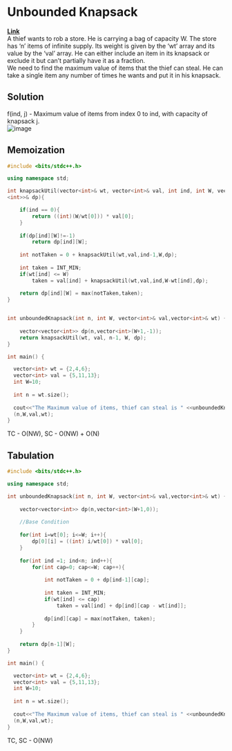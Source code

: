 # Unbounded Knapsack  
**[Link](https://takeuforward.org/data-structure/unbounded-knapsack-dp-23/)**  
A thief wants to rob a store. He is carrying a bag of capacity W. The store has ‘n’ items of infinite supply.
Its weight is given by the ‘wt’ array and its value by the ‘val’ array. He can either include an item in its knapsack or
exclude it but can’t partially have it as a fraction.  
We need to find the maximum value of items that the thief can steal. He can take a single item any number of times he wants and put it in his knapsack.  

## Solution  
f(ind, j) - Maximum value of items from index 0 to ind, with capacity of knapsack j.  
![image](https://user-images.githubusercontent.com/56584349/177944004-50a7ff2f-e5b8-4caa-9646-48ce531142a9.png)  

## Memoization  
```cpp
#include <bits/stdc++.h>

using namespace std;

int knapsackUtil(vector<int>& wt, vector<int>& val, int ind, int W, vector<vector
<int>>& dp){

    if(ind == 0){
        return ((int)(W/wt[0])) * val[0];
    }
    
    if(dp[ind][W]!=-1)
        return dp[ind][W];
        
    int notTaken = 0 + knapsackUtil(wt,val,ind-1,W,dp);
    
    int taken = INT_MIN;
    if(wt[ind] <= W)
        taken = val[ind] + knapsackUtil(wt,val,ind,W-wt[ind],dp);
        
    return dp[ind][W] = max(notTaken,taken);
}


int unboundedKnapsack(int n, int W, vector<int>& val,vector<int>& wt) {
    
    vector<vector<int>> dp(n,vector<int>(W+1,-1));
    return knapsackUtil(wt, val, n-1, W, dp);
}

int main() {

  vector<int> wt = {2,4,6};
  vector<int> val = {5,11,13};
  int W=10;
  
  int n = wt.size();
                                 
  cout<<"The Maximum value of items, thief can steal is " <<unboundedKnapsack
  (n,W,val,wt);
}
```
TC - O(NW), SC - O(NW) + O(N)  

## Tabulation  
```cpp
#include <bits/stdc++.h>

using namespace std;

int unboundedKnapsack(int n, int W, vector<int>& val,vector<int>& wt) {
    
    vector<vector<int>> dp(n,vector<int>(W+1,0));
    
    //Base Condition
    
    for(int i=wt[0]; i<=W; i++){
        dp[0][i] = ((int) i/wt[0]) * val[0];
    }
    
    for(int ind =1; ind<n; ind++){
        for(int cap=0; cap<=W; cap++){
            
            int notTaken = 0 + dp[ind-1][cap];
            
            int taken = INT_MIN;
            if(wt[ind] <= cap)
                taken = val[ind] + dp[ind][cap - wt[ind]];
                
            dp[ind][cap] = max(notTaken, taken);
        }
    }
    
    return dp[n-1][W];
}

int main() {

  vector<int> wt = {2,4,6};
  vector<int> val = {5,11,13};
  int W=10;
  
  int n = wt.size();
                                 
  cout<<"The Maximum value of items, thief can steal is " <<unboundedKnapsack
  (n,W,val,wt);
}
```
TC, SC - O(NW)  
  
